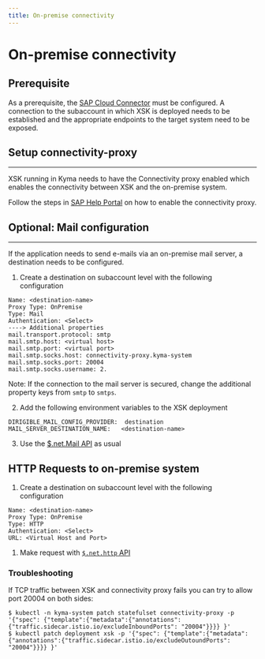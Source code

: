```yaml
---
title: On-premise connectivity
---
```


On-premise connectivity
===

## Prerequisite

As a prerequisite, the [SAP Cloud Connector](https://help.sap.com/docs/CP_CONNECTIVITY/cca91383641e40ffbe03bdc78f00f681/e6c7616abb5710148cfcf3e75d96d596.html?locale=en-US) must be configured. A connection to the subaccount in which XSK is deployed needs to be established and the appropriate endpoints to the target system need to be exposed.

## Setup connectivity-proxy
---

XSK running in Kyma needs to have the Connectivity proxy enabled which enables the connectivity between XSK and the on-premise system.

Follow the steps in [SAP Help Portal](https://help.sap.com/products/BTP/65de2977205c403bbc107264b8eccf4b/0c035010a9d64cc8a02d872829c7fa75.html?locale=en-US) on how to enable the connectivity proxy.

## Optional: Mail configuration
---

If the application needs to send e-mails via an on-premise mail server, a destination needs to be configured.

1. Create a destination on subaccount level with the following configuration
```
Name: <destination-name>
Proxy Type: OnPremise
Type: Mail
Authentication: <Select>
----> Additional properties
mail.transport.protocol: smtp
mail.smtp.host: <virtual host>
mail.smtp.port: <virtual port>
mail.smtp.socks.host: connectivity-proxy.kyma-system
mail.smtp.socks.port: 20004
mail.smtp.socks.username: 2.
```

Note: If the connection to the mail server is secured, change the additional property keys from `smtp` to `smtps`.

2. Add the following environment variables to the XSK deployment
```
DIRIGIBLE_MAIL_CONFIG_PROVIDER:  destination
MAIL_SERVER_DESTINATION_NAME:   <destination-name>
```

3. Use the [$.net.Mail API](../../api/net/net.Mail.md) as usual


## HTTP Requests to on-premise system

1. Create a destination on subaccount level with the following configuration
```
Name: <destination-name>
Proxy Type: OnPremise
Type: HTTP
Authentication: <Select>
URL: <Virtual Host and Port>
```

1. Make request with [`$.net.http` API](../../api/net/http/index.md)


### Troubleshooting

If TCP traffic between XSK and connectivity proxy fails you can try to allow port 20004 on both sides:
```
$ kubectl -n kyma-system patch statefulset connectivity-proxy -p '{"spec": {"template":{"metadata":{"annotations":{"traffic.sidecar.istio.io/excludeInboundPorts": "20004"}}}} }'
$ kubectl patch deployment xsk -p '{"spec": {"template":{"metadata":{"annotations":{"traffic.sidecar.istio.io/excludeOutoundPorts": "20004"}}}} }'
```